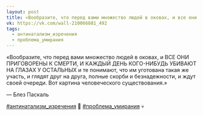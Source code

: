 ```yaml
---
layout: post
title: «Вообразите, что перед вами множество людей в оковах, и все они приговорены к смерти...»
vk: https://vk.com/wall-210066881_492
tags:
  - антинатализм_изречения
  - проблема_умирания
---
```

«Вообразите, что перед вами множество людей в оковах, и ВСЕ ОНИ ПРИГОВОРЕНЫ К СМЕРТИ, И КАЖДЫЙ ДЕНЬ КОГО-НИБУДЬ УБИВАЮТ НА ГЛАЗАХ У ОСТАЛЬНЫХ и те понимают, что им уготована такая же участь, и глядят друг на друга, полные скорби и безнадежности, и ждут своей очереди. Вот картина человеческого существования.»

— Блез Паскаль

[#антинатализм_изречения](poisk.html#антинатализм_изречения) 💎
[#проблема_умирания](poisk.html#проблема_умирания) 💀